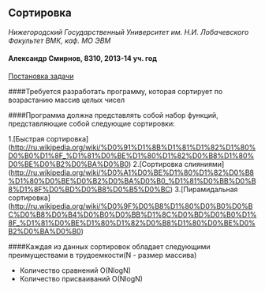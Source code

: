 ## Сортировка

*Нижегородский Государственный Университет им. Н.И. Лобачевского  
Факультет ВМК, каф. МО ЭВМ*

#### Александр Смирнов, 8310, 2013-14 уч. год

<u>Постановка задачи</u>

####Требуется разработать программу, которая сортирует по возрастанию массив целых чисел 

####Программа должна представлять собой набор функций, представляющие собой следующие сортировки:

1.[Быстрая сортировка]
(http://ru.wikipedia.org/wiki/%D0%91%D1%8B%D1%81%D1%82%D1%80%D0%B0%D1%8F_%D1%81%D0%BE%D1%80%D1%82%D0%B8%D1%80%D0%BE%D0%B2%D0%BA%D0%B0)
2.[Сортировка слияниями]
(http://ru.wikipedia.org/wiki/%D0%A1%D0%BE%D1%80%D1%82%D0%B8%D1%80%D0%BE%D0%B2%D0%BA%D0%B0_%D1%81%D0%BB%D0%B8%D1%8F%D0%BD%D0%B8%D0%B5%D0%BC)
3.[Пирамидальная сортировка]
(http://ru.wikipedia.org/wiki/%D0%9F%D0%B8%D1%80%D0%B0%D0%BC%D0%B8%D0%B4%D0%B0%D0%BB%D1%8C%D0%BD%D0%B0%D1%8F_%D1%81%D0%BE%D1%80%D1%82%D0%B8%D1%80%D0%BE%D0%B2%D0%BA%D0%B0)

####Каждая из данных сортировок обладает следующими преимуществами в трудоемкости(N - размер массива)

* Количество сравнений O(NlogN)
* Количество присваиваний O(NlogN)
